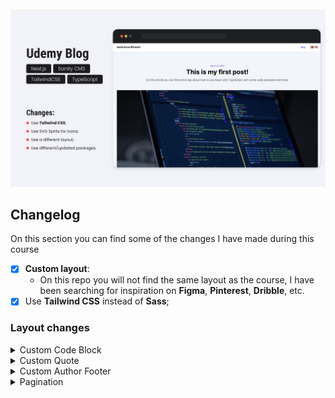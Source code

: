 <div align='center' style='margin-top: 10px; margin-bottom: 10px;'>
<img src=".github/assets/cover.jpg" alt='Udemy Blog' width='1000px' height='auto' />
</div>

## Changelog

On this section you can find some of the changes I have made during this course

- [x] **Custom layout**:
  - On this repo you will not find the same layout as the course, I have been searching for inspiration on **Figma**, **Pinterest**, **Dribble**, etc.
- [x] Use **Tailwind CSS** instead of **Sass**;

### Layout changes

<details>
<summary>Custom Code Block</summary>

<div>
<img src='.github/assets/code-block.png' alt='code' />

<ul>
<li>using <code>react-syntax-highlighter</code>;</li>
<li>add copy button;</li>
<li>add filename with extension on top;</li>
</ul>

<blockquote>Used <strong>Dracula</strong> theme colors.</blockquote>
</div>
</details>

<details>
<summary>Custom Quote</summary>
<div>
<img src='.github/assets/custom-quote.png' alt='quote' width='500px' />

<ul>
<li>Create custom quote block, with quote and author or source;</li>
</ul>
</div>
</details>

<details>
<summary>Custom Author Footer</summary>
<div>
<img src='.github/assets/author-footer.png' alt='author' width='500px' />

<ul>
<li>button to copy blog post link;</li>
<li>show all author details <small>(social links, bio and photo)</small>;</li>
</ul>
</div>
</details>

<details>
<summary>Pagination</summary>
<div>
<img src='.github/assets/author-footer.png' alt='author' width='500px' />

<ul>
<li>Disable <strong>Next.js Link</strong> when don't have next/previous page;</li>
</ul>
</div>
</details>
